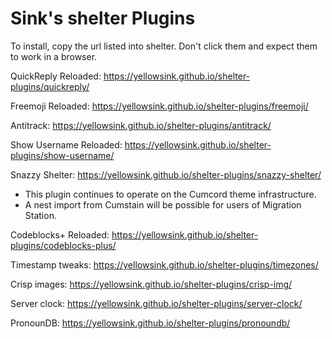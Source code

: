 # Sink's shelter Plugins

To install, copy the url listed into shelter.
Don't click them and expect them to work in a browser.

QuickReply Reloaded: https://yellowsink.github.io/shelter-plugins/quickreply/

Freemoji Reloaded: https://yellowsink.github.io/shelter-plugins/freemoji/

Antitrack: https://yellowsink.github.io/shelter-plugins/antitrack/

Show Username Reloaded: https://yellowsink.github.io/shelter-plugins/show-username/

Snazzy Shelter: https://yellowsink.github.io/shelter-plugins/snazzy-shelter/
 * This plugin continues to operate on the Cumcord theme infrastructure.
 * A nest import from Cumstain will be possible for users of Migration Station.

Codeblocks+ Reloaded: https://yellowsink.github.io/shelter-plugins/codeblocks-plus/

Timestamp tweaks: https://yellowsink.github.io/shelter-plugins/timezones/

Crisp images: https://yellowsink.github.io/shelter-plugins/crisp-img/

Server clock: https://yellowsink.github.io/shelter-plugins/server-clock/

PronounDB: https://yellowsink.github.io/shelter-plugins/pronoundb/